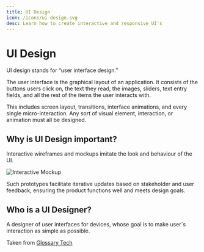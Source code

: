 ```yaml
---
title: UI Design
icon: /icons/ui-design.svg
desc: Learn how to create interactive and responsive UI's
---
```


# UI Design

UI design stands for “user interface design.” 

The user interface is the graphical layout of an application. It consists of the buttons users click on, the text they read, the images, sliders, text entry fields, and all the rest of the items the user interacts with. 

This includes screen layout, transitions, interface animations, and every single micro-interaction. Any sort of visual element, interaction, or animation must all be designed.


## Why is UI Design important?

Interactive wireframes and mockups imitate the look and behaviour of the UI.

![Interactive Mockup](https://cdn.dribbble.com/users/1200964/screenshots/3812962/todo_concept_iphonex_30fps.gif)

Such prototypes facilitate iterative updates based on stakeholder and user feedback, ensuring the product functions well and meets design goals. 

## Who is a UI Designer?

A designer of user interfaces for devices, whose goal is to make user`s interaction as simple as possible.

Taken from [Glossary Tech](https://glossarytech.com/terms/roles_in_software_development/ui-designer)
